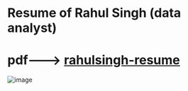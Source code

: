 # Resume of Rahul Singh (data analyst) 
# pdf---> [rahulsingh-resume](https://drive.google.com/file/d/17cTvmWpKzep_r6l3MNXwxq2U2v7jQ_ug/view?usp=sharing)

![image](https://user-images.githubusercontent.com/55955478/236625681-7299e567-6657-4732-8b9d-23bbcd599498.png)

